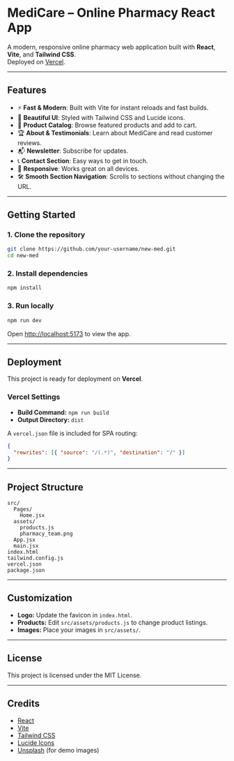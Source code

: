 # MediCare – Online Pharmacy React App

A modern, responsive online pharmacy web application built with **React**, **Vite**, and **Tailwind CSS**.  
Deployed on [Vercel](https://vercel.com/).

---

## Features

- ⚡ **Fast & Modern**: Built with Vite for instant reloads and fast builds.
- 🎨 **Beautiful UI**: Styled with Tailwind CSS and Lucide icons.
- 🛒 **Product Catalog**: Browse featured products and add to cart.
- 🏆 **About & Testimonials**: Learn about MediCare and read customer reviews.
- 📬 **Newsletter**: Subscribe for updates.
- 📞 **Contact Section**: Easy ways to get in touch.
- 📱 **Responsive**: Works great on all devices.
- 🛠️ **Smooth Section Navigation**: Scrolls to sections without changing the URL.

---

## Getting Started

### 1. Clone the repository

```bash
git clone https://github.com/your-username/new-med.git
cd new-med
```

### 2. Install dependencies

```bash
npm install
```

### 3. Run locally

```bash
npm run dev
```

Open [http://localhost:5173](http://localhost:5173) to view the app.

---

## Deployment

This project is ready for deployment on **Vercel**.

### Vercel Settings

- **Build Command:** `npm run build`
- **Output Directory:** `dist`

A `vercel.json` file is included for SPA routing:

```json
{
  "rewrites": [{ "source": "/(.*)", "destination": "/" }]
}
```

---

## Project Structure

```
src/
  Pages/
    Home.jsx
  assets/
    products.js
    pharmacy_team.png
  App.jsx
  main.jsx
index.html
tailwind.config.js
vercel.json
package.json
```

---

## Customization

- **Logo:** Update the favicon in `index.html`.
- **Products:** Edit `src/assets/products.js` to change product listings.
- **Images:** Place your images in `src/assets/`.

---

## License

This project is licensed under the MIT License.

---

## Credits

- [React](https://react.dev/)
- [Vite](https://vitejs.dev/)
- [Tailwind CSS](https://tailwindcss.com/)
- [Lucide Icons](https://lucide.dev/)
- [Unsplash](https://unsplash.com/) (for demo images)

